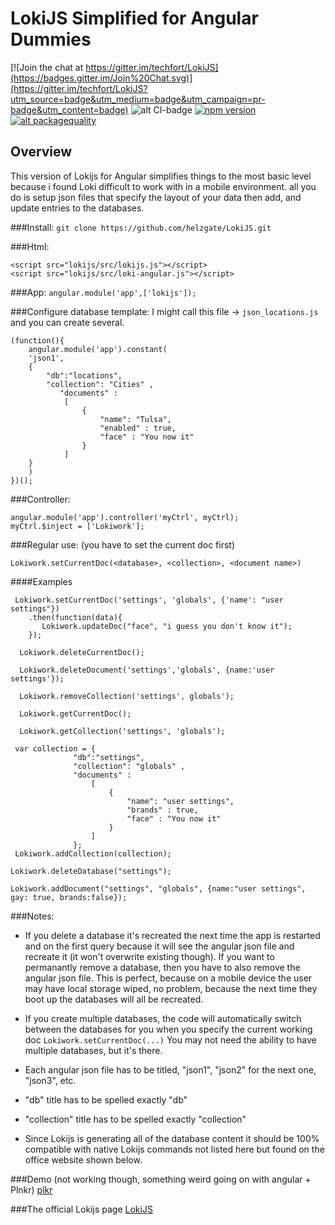 # LokiJS Simplified for Angular Dummies

[![Join the chat at https://gitter.im/techfort/LokiJS](https://badges.gitter.im/Join%20Chat.svg)](https://gitter.im/techfort/LokiJS?utm_source=badge&utm_medium=badge&utm_campaign=pr-badge&utm_content=badge)
![alt CI-badge](https://travis-ci.org/techfort/LokiJS.svg?branch=master)
[![npm version](https://badge.fury.io/js/lokijs.svg)](http://badge.fury.io/js/lokijs)
[![alt packagequality](http://npm.packagequality.com/shield/lokijs.svg)](http://packagequality.com/#?package=lokijs)

## Overview


This version of Lokijs for Angular simplifies things to the most basic level because i found Loki difficult to work with in a mobile environment.  all you do is setup json files that specify the layout of your data then add, and update entries to the databases.

###Install:
`git clone https://github.com/helzgate/LokiJS.git`

###Html:
```
<script src="lokijs/src/lokijs.js"></script>
<script src="lokijs/src/loki-angular.js"></script>
```

###App:
`angular.module('app',['lokijs']);`

###Configure database template:
I might call this file -> `json_locations.js` and you can create several. 
````
(function(){
	angular.module('app').constant(
	'json1', 
	{  
   		"db":"locations",
   		"collection": "Cities" ,
		   "documents" :
			[  
   		   		{
					"name": "Tulsa",
					"enabled" : true,
					"face" : "You now it"
   		   		}
			]
	}
	)
})();
````
###Controller:
```
angular.module('app').controller('myCtrl', myCtrl);
myCtrl.$inject = ['Lokiwork'];
```
###Regular use: (you have to set the current doc first)

`Lokiwork.setCurrentDoc(<database>, <collection>, <document name>)`

####Examples
```
 Lokiwork.setCurrentDoc('settings', 'globals', {'name': "user settings"})
    .then(function(data){               
       Lokiwork.updateDoc("face", "i guess you don't know it");
    });
    
  Lokiwork.deleteCurrentDoc();
  
  Lokiwork.deleteDocument('settings','globals', {name:'user settings'});
  
  Lokiwork.removeCollection('settings', globals');
  
  Lokiwork.getCurrentDoc();
  
  Lokiwork.getCollection('settings', 'globals');
  ```
  
  ```
   var collection = {  
   				"db":"settings",
   				"collection": "globals" ,
		   		"documents" :
					[  
   		   				{
							"name": "user settings",
							"brands" : true,
							"face" : "You now it"
   		   				}
					]
				};
   Lokiwork.addCollection(collection);
   ```
   
   
  ```
  Lokiwork.deleteDatabase("settings");
  
  Lokiwork.addDocument("settings", "globals", {name:"user settings", gay: true, brands:false});
```

###Notes:
- If you delete a database it's recreated the next time the app is restarted and on the first query because it will see the angular json file and recreate it (it won't overwrite existing though).  If you want to permanantly remove a database, then you have to also remove the angular json file.  This is perfect, because on a mobile device the user may have local storage wiped, no problem, because the next time they boot up the databases will all be recreated.

- If you create multiple databases, the code will automatically switch between the databases for you when you specify the current working doc `Lokiwork.setCurrentDoc(...)`  You may not need the ability to have multiple databases, but it's there.

- Each angular json file has to be titled, "json1", "json2" for the next one, "json3", etc.
- "db" title has to be spelled exactly "db"
- "collection" title has to be spelled exactly "collection"
- Since Lokijs is generating all of the database content it should be 100% compatible with native Lokijs commands not listed here but found on the office website shown below.

###Demo (not working though, something weird going on with angular + Plnkr)
[plkr](http://embed.plnkr.co/3H1kgFKWsr341zsWLZvp/preview)

###The official Lokijs page
[LokiJS](https://github.com/techfort/LokiJS)